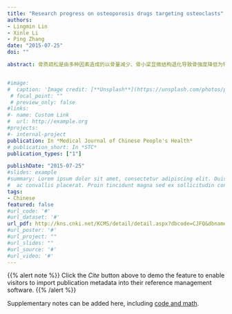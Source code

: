 ```yaml
---
title: "Research progress on osteoporosis drugs targeting osteoclasts"
authors:
- Lingmin Lin
- Xinle Li
- Ping Zhang
date: "2015-07-25"
doi: ""

abstract: 骨质疏松是由多种因素造成的以骨量减少、骨小梁显微结构退化导致骨强度降低为特征的全身性骨骼退行变化，患者常有腰背部或者全身无特征性疼痛，脆性骨折及呼吸系统受影响等症状。骨质疏松是全球性的慢性病。2014 年美国休斯敦美国骨矿盐研究会年会报道，美国将会有1 /2 的老年女性以及1 /3 的老年男性将会发生骨质疏松性骨折。据调查，巴西绝经后骨质疏松患病率为15% － 33%，我国人群40 岁以上骨质疏松患病率约20%。骨质疏松患病率高，骨折率高，严重影响了中老年人的生活质量。目前骨质疏松的治疗主要有抗骨吸收与促骨形成治疗。抗骨吸收药物主要有双膦酸盐，雷洛昔芬，奥达卡替，狄诺塞麦等。其中双膦酸盐类药物是现在最常用的药物，干扰破骨前体细胞附着; 同时诱导破骨细胞凋亡，从而抑制骨吸收。但其长期使用有颚骨坏死，非典型性股骨坏死，损伤心血管系统，肾衰等风险。雷洛昔芬是选择性雌激素受体调节剂，可与不同雌激素受体结合，可以促使破骨细胞凋亡，抑制ＲANKL 诱导的破骨分化，从而抑制骨吸收，但存在潮热与静脉血栓等副作用。狄诺塞麦是ＲANKL 单克隆抗体，特异性阻断ＲANKL /ＲANK 通路，促进破骨细胞凋亡，减少破骨细胞分化，抑制骨吸收。但是狄诺塞麦的长期疗效仍需进一步探究。奥达卡提是组织蛋白酶K 抑制剂，可抑制破骨细胞功能，从而抑制骨吸收; 其特异性高，可逃避溶酶体，体内半寿期较长，使用前景乐观。但仍需进一步实验数据评估其是否其对人体的不良效果。促骨形成的药物主要有甲状旁腺素类药物，其虽可重建骨微环境、增加骨密度，但价格昂贵且有肿瘤风险。随着对骨分子生物学的深入认识，靶定治疗骨质疏松的药物正在逐渐增多。不同药物具有不同的适应症，单一抑制骨吸收或促进骨形成都有其局限性。Salubrinal 是一种小分子量合成药物，可通过抑制真核翻译起始因子eIF2α 的去磷酸化，同时抑制破骨细胞发育。研究证明，此药是内质网应激的抑制剂，且对神经细胞、软骨细胞、肝细胞等均有积极作用。因此该药对骨质疏松的治疗前景十分乐观。至今，我们已证实Salubrinal 对卵巢去势动物所致的骨质疏松具有增加骨密度和提高骨容积的疗效。但Salubrinal 对骨质疏松治疗具体的分子机制至今未明。因此，下一步我们将继续研究Salubrinal 治疗中的分子机制。


#image:
#  caption: 'Image credit: [**Unsplash**](https://unsplash.com/photos/pLCdAaMFLTE)'
 # focal_point: ""
 # preview_only: false
#links:
#- name: Custom Link
#  url: http://example.org
#projects:
#- internal-project
publication: In *Medical Journal of Chinese People's Health*
# publication_short: In *STC*
publication_types: ["1"]

publishDate: "2015-07-25"
#slides: example
#summary: Lorem ipsum dolor sit amet, consectetur adipiscing elit. Duis posuere tellus
#  ac convallis placerat. Proin tincidunt magna sed ex sollicitudin condimentum.
tags:
- Chinese
featured: false
#url_code: '#'
#url_dataset: '#'
url_pdf: http://kns.cnki.net/KCMS/detail/detail.aspx?dbcode=CJFQ&dbname=CJFDLAST2015&filename=ZMYX201514207&v=MTc3MjR1eFlTN0RoMVQzcVRyV00xRnJDVVJMT2ZiK1JtRmlublc3dkxQeURTZHJHNEg5VE5xNDFGWTRSOGVYMUw=
#url_poster: '#'
#url_project: ""
#url_slides: ""
#url_source: '#'
#url_video: '#'
---
```



{{% alert note %}}
Click the *Cite* button above to demo the feature to enable visitors to import publication metadata into their reference management software.
{{% /alert %}}


Supplementary notes can be added here, including [code and math](https://sourcethemes.com/academic/docs/writing-markdown-latex/).

